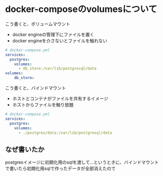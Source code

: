 # docker-composeのvolumesについて
こう書くと、ボリュームマウント
- docker engineの管理下にファイルを置く
- docker engineを介さないとファイルを触れない
~~~yaml
# docker-compose.yml
services:
  postgres:
    volumes:
      - db_store:/var/lib/postgresql/data
volumes:
    db_store:
~~~

こう書くと、バインドマウント
- ホストとコンテナがファイルを共有するイメージ
- ホストからファイルを触り放題
~~~yaml
# docker-compose.yml
services:
  postgres:
    volumes:
      - ./postgres/data:/var/lib/postgresql/data
~~~

## なぜ書いたか
postgresイメージに初期化用のsqlを渡して...というときに、バインドマウントで書いたら初期化用sqlで作ったデータが全部消えたので


